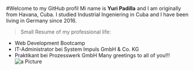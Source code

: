 #Welcome to my GitHub profil
Mi name is **Yuri Padilla** and I am originally from Havana, Cuba. I studied Industrial Ingeniering in Cuba and I have been living in Germany since 2016.
> Small Resume of my professional life:
- Web Development Bootcamp
- IT-Administrator bei System Impuls GmbH & Co. KG
- Praktikant bei Prozesswerk GmbH
Many greetings to all of you!!!
![a Picture](https://www.google.com/search?sxsrf=ALiCzsauRuyGwQeTauHaJas15con4IsE3Q:1668436246819&q=gif&tbm=isch&chips=q:gif,g_1:emoji:BD4JRNodLOw%3D&usg=AI4_-kSCaG7K-bs7AU960FWcG-j7EVuYoQ&sa=X&ved=2ahUKEwiap8mu8a37AhUPPuwKHdaRBOUQgIoDKAN6BAgIEBw&biw=1440&bih=734&dpr=2#imgrc=7Cwd2kQJPgSK-M)
